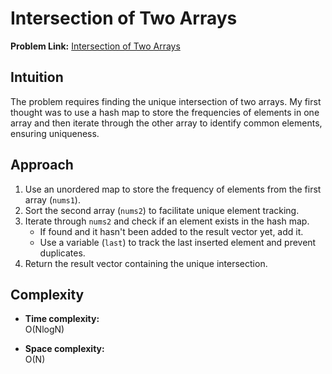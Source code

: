 # Intersection of Two Arrays

**Problem Link:** [Intersection of Two Arrays](https://leetcode.com/problems/intersection-of-two-arrays/description/)

## Intuition
The problem requires finding the unique intersection of two arrays. My first thought was to use a hash map to store the frequencies of elements in one array and then iterate through the other array to identify common elements, ensuring uniqueness.

## Approach
1. Use an unordered map to store the frequency of elements from the first array (`nums1`).
2. Sort the second array (`nums2`) to facilitate unique element tracking.
3. Iterate through `nums2` and check if an element exists in the hash map.
   - If found and it hasn't been added to the result vector yet, add it.
   - Use a variable (`last`) to track the last inserted element and prevent duplicates.
4. Return the result vector containing the unique intersection.

## Complexity
- **Time complexity:**  
 O(NlogN)

- **Space complexity:**  
  O(N)
